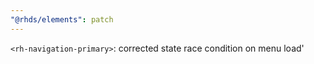 ```yaml
---
"@rhds/elements": patch
---
```


`<rh-navigation-primary>`: corrected state race condition on menu load'
  